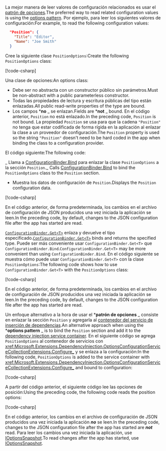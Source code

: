 <span data-ttu-id="d0fdc-101">La mejor manera de leer valores de configuración relacionados es usar el [patrón de opciones](xref:fundamentals/configuration/options).</span><span class="sxs-lookup"><span data-stu-id="d0fdc-101">The preferred way to read related configuration values is using the [options pattern](xref:fundamentals/configuration/options).</span></span> <span data-ttu-id="d0fdc-102">Por ejemplo, para leer los siguientes valores de configuración:</span><span class="sxs-lookup"><span data-stu-id="d0fdc-102">For example, to read the following configuration values:</span></span>

```json
  "Position": {
    "Title": "Editor",
    "Name": "Joe Smith"
  }
```

<span data-ttu-id="d0fdc-103">Cree la siguiente clase `PositionOptions`:</span><span class="sxs-lookup"><span data-stu-id="d0fdc-103">Create the following `PositionOptions` class:</span></span>

[!code-csharp[](~/fundamentals/configuration/index/samples/3.x/ConfigSample/Options/PositionOptions.cs?name=snippet)]

<span data-ttu-id="d0fdc-104">Una clase de opciones:</span><span class="sxs-lookup"><span data-stu-id="d0fdc-104">An options class:</span></span>

* <span data-ttu-id="d0fdc-105">Debe ser no abstracta con un constructor público sin parámetros.</span><span class="sxs-lookup"><span data-stu-id="d0fdc-105">Must be non-abstract with a public parameterless constructor.</span></span>
* <span data-ttu-id="d0fdc-106">Todas las propiedades de lectura y escritura públicas del tipo están enlazadas.</span><span class="sxs-lookup"><span data-stu-id="d0fdc-106">All public read-write properties of the type are bound.</span></span>
* <span data-ttu-id="d0fdc-107">Los campos \***no** _ se enlazan.</span><span class="sxs-lookup"><span data-stu-id="d0fdc-107">Fields are \***not** _ bound.</span></span> <span data-ttu-id="d0fdc-108">En el código anterior, `Position` no está enlazado.</span><span class="sxs-lookup"><span data-stu-id="d0fdc-108">In the preceding code, `Position` is not bound.</span></span> <span data-ttu-id="d0fdc-109">La propiedad `Position` se usa para que la cadena `"Position"` no tenga que estar codificada de forma rígida en la aplicación al enlazar la clase a un proveedor de configuración.</span><span class="sxs-lookup"><span data-stu-id="d0fdc-109">The `Position` property is used so the string `"Position"` doesn't need to be hard coded in the app when binding the class to a configuration provider.</span></span>

<span data-ttu-id="d0fdc-110">El código siguiente:</span><span class="sxs-lookup"><span data-stu-id="d0fdc-110">The following code:</span></span>

<span data-ttu-id="d0fdc-111">_ Llama a [ConfigurationBinder.Bind](xref:Microsoft.Extensions.Configuration.ConfigurationBinder.Bind*) para enlazar la clase `PositionOptions` a la sección `Position`.</span><span class="sxs-lookup"><span data-stu-id="d0fdc-111">_ Calls [ConfigurationBinder.Bind](xref:Microsoft.Extensions.Configuration.ConfigurationBinder.Bind*) to bind the `PositionOptions` class to the `Position` section.</span></span>
* <span data-ttu-id="d0fdc-112">Muestra los datos de configuración de `Position`.</span><span class="sxs-lookup"><span data-stu-id="d0fdc-112">Displays the `Position` configuration data.</span></span>

[!code-csharp[](~/fundamentals/configuration/index/samples/3.x/ConfigSample/Pages/Test22.cshtml.cs?name=snippet)]

<span data-ttu-id="d0fdc-113">En el código anterior, de forma predeterminada, los cambios en el archivo de configuración de JSON producidos una vez iniciada la aplicación se leen.</span><span class="sxs-lookup"><span data-stu-id="d0fdc-113">In the preceding code, by default, changes to the JSON configuration file after the app has started are read.</span></span>

<span data-ttu-id="d0fdc-114">[`ConfigurationBinder.Get<T>`](xref:Microsoft.Extensions.Configuration.ConfigurationBinder.Get*) enlaza y devuelve el tipo especificado.</span><span class="sxs-lookup"><span data-stu-id="d0fdc-114">[`ConfigurationBinder.Get<T>`](xref:Microsoft.Extensions.Configuration.ConfigurationBinder.Get*) binds and returns the specified type.</span></span> <span data-ttu-id="d0fdc-115">Puede ser más conveniente usar `ConfigurationBinder.Get<T>` que `ConfigurationBinder.Bind`.</span><span class="sxs-lookup"><span data-stu-id="d0fdc-115">`ConfigurationBinder.Get<T>` may be more convenient than using `ConfigurationBinder.Bind`.</span></span> <span data-ttu-id="d0fdc-116">En el código siguiente se muestra cómo puede usar `ConfigurationBinder.Get<T>` con la clase `PositionOptions`:</span><span class="sxs-lookup"><span data-stu-id="d0fdc-116">The following code shows how to use `ConfigurationBinder.Get<T>` with the `PositionOptions` class:</span></span>

[!code-csharp[](~/fundamentals/configuration/index/samples/3.x/ConfigSample/Pages/Test21.cshtml.cs?name=snippet)]

<span data-ttu-id="d0fdc-117">En el código anterior, de forma predeterminada, los cambios en el archivo de configuración de JSON producidos una vez iniciada la aplicación se leen.</span><span class="sxs-lookup"><span data-stu-id="d0fdc-117">In the preceding code, by default, changes to the JSON configuration file after the app has started are read.</span></span>

<span data-ttu-id="d0fdc-118">Un enfoque alternativo a la hora de usar el \***patrón de opciones** _ consiste en enlazar la sección `Position` y agregarla al [contenedor del servicio de inserción de dependencias](xref:fundamentals/dependency-injection).</span><span class="sxs-lookup"><span data-stu-id="d0fdc-118">An alternative approach when using the \***options pattern** _ is to bind the `Position` section and add it to the [dependency injection service container](xref:fundamentals/dependency-injection).</span></span> <span data-ttu-id="d0fdc-119">En el siguiente código se agrega `PositionOptions` al contenedor de servicios con <xref:Microsoft.Extensions.DependencyInjection.OptionsConfigurationServiceCollectionExtensions.Configure_> y se enlaza a la configuración:</span><span class="sxs-lookup"><span data-stu-id="d0fdc-119">In the following code, `PositionOptions` is added to the service container with <xref:Microsoft.Extensions.DependencyInjection.OptionsConfigurationServiceCollectionExtensions.Configure_> and bound to configuration:</span></span>

[!code-csharp[](~/fundamentals/configuration/index/samples/3.x/ConfigSample/Startup.cs?name=snippet)]

<span data-ttu-id="d0fdc-120">A partir del código anterior, el siguiente código lee las opciones de posición:</span><span class="sxs-lookup"><span data-stu-id="d0fdc-120">Using the preceding code, the following code reads the position options:</span></span>

[!code-csharp[](~/fundamentals/configuration/index/samples/3.x/ConfigSample/Pages/Test2.cshtml.cs?name=snippet)]

<span data-ttu-id="d0fdc-121">En el código anterior, los cambios en el archivo de configuración de JSON producidos una vez iniciada la aplicación ***no*** se leen.</span><span class="sxs-lookup"><span data-stu-id="d0fdc-121">In the preceding code, changes to the JSON configuration file after the app has started are ***not*** read.</span></span> <span data-ttu-id="d0fdc-122">Para leer los cambios una vez iniciada la aplicación, use [IOptionsSnapshot](xref:fundamentals/configuration/options#ios).</span><span class="sxs-lookup"><span data-stu-id="d0fdc-122">To read changes after the app has started, use [IOptionsSnapshot](xref:fundamentals/configuration/options#ios).</span></span>
